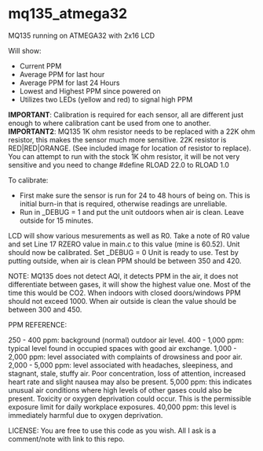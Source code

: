 # mq135_atmega32
MQ135 running on ATMEGA32 with 2x16 LCD

Will show: 
 * Current PPM
 * Average PPM for last hour
 * Average PPM for last 24 Hours
 * Lowest and Highest PPM since powered on
 * Utilizes two LEDs (yellow and red) to signal high PPM

**IMPORTANT**: Calibration is required for each sensor, all are different just enough to where calibration cant be used from one to another.
**IMPORTANT2**: MQ135 1K ohm resistor needs to be replaced with a 22K ohm resistor, this makes the sensor much more sensitive. 22K resistor is RED|RED|ORANGE. (See included image for location of resistor to replace). You can attempt to run with the stock 1K ohm resistor, it will be not very sensitive and you need to change #define RLOAD 22.0 to RLOAD 1.0

To calibrate:

 - First make sure the sensor is run for 24 to 48 hours of being on. This is initial burn-in that is required, otherwise readings are unreliable.
 - Run in _DEBUG = 1 and put the unit outdoors when air is clean. Leave outside for 15 minutes.

LCD will show various mesurements as well as R0. Take a note of R0 value and set Line 17 RZERO value in main.c to this value (mine is 60.52). Unit should now be calibrated.
Set _DEBUG = 0
Unit is ready to use. Test by putting outside, when air is clean PPM should be between 350 and 420.

NOTE: MQ135 does not detect AQI, it detects PPM in the air, it does not differentiate between gases, it will show the highest value one. Most of the time this would be CO2.
When indoors with closed doors/windows PPM should not exceed 1000. When air outside is clean the value should be between 300 and 450.

PPM REFERENCE:

250 - 400 ppm: background (normal) outdoor air level.
400 - 1,000 ppm: typical level found in occupied spaces with good air exchange.
1,000 - 2,000 ppm: level associated with complaints of drowsiness and poor air.
2,000 - 5,000 ppm: level associated with headaches, sleepiness, and stagnant, stale, stuffy air. Poor concentration, loss of attention, increased heart rate and slight nausea may also be present.
5,000 ppm: this indicates unusual air conditions where high levels of other gases could also be present. Toxicity or oxygen deprivation could occur. This is the permissible exposure limit for daily workplace exposures.
40,000 ppm: this level is immediately harmful due to oxygen deprivation.

LICENSE: You are free to use this code as you wish. All I ask is a comment/note with link to this repo.
